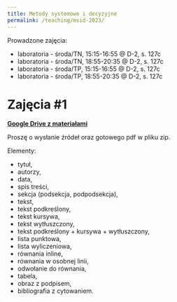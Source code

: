 ```yaml
---
title: Metody systemowe i decyzyjne
permalink: /teaching/msid-2023/
---
```


Prowadzone zajęcia:
* laboratoria - środa/TN, 15:15-16:55 @ D-2, s. 127c
* laboratoria - środa/TN, 18:55-20:35 @ D-2, s. 127c
* laboratoria - środa/TP, 15:15-16:55 @ D-2, s. 127c
* laboratoria - środa/TP, 18:55-20:35 @ D-2, s. 127c


# Zajęcia #1

[**Google Drive z materiałami**](https://drive.google.com/drive/folders/1OAUjwkkxxd7tVQD203a0LIAoRr170RKR)

Proszę o wysłanie źródeł oraz gotowego pdf w pliku zip.

Elementy:
* tytuł,
* autorzy,
* data,
* spis treści,
* sekcja (podsekcja, podpodsekcja),
* tekst,
* tekst podkreślony,
* tekst kursywa,
* tekst wytłuszczony,
* tekst podkreślony + kursywa + wytłuszczony,
* lista punktowa,
* lista wyliczeniowa,
* równania inline,
* równania w osobnej linii,
* odwołanie do równania,
* tabela,
* obraz z podpisem,
* bibliografia z cytowaniem.